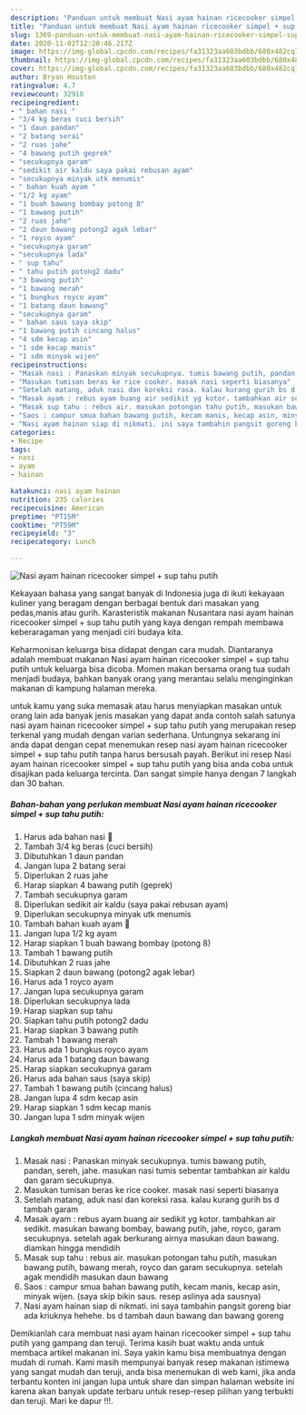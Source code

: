 ```yaml
---
description: "Panduan untuk membuat Nasi ayam hainan ricecooker simpel + sup tahu putih minggu ini"
title: "Panduan untuk membuat Nasi ayam hainan ricecooker simpel + sup tahu putih minggu ini"
slug: 1369-panduan-untuk-membuat-nasi-ayam-hainan-ricecooker-simpel-sup-tahu-putih-minggu-ini
date: 2020-11-02T12:20:46.217Z
image: https://img-global.cpcdn.com/recipes/fa31323aa603bdbb/680x482cq70/nasi-ayam-hainan-ricecooker-simpel-sup-tahu-putih-foto-resep-utama.jpg
thumbnail: https://img-global.cpcdn.com/recipes/fa31323aa603bdbb/680x482cq70/nasi-ayam-hainan-ricecooker-simpel-sup-tahu-putih-foto-resep-utama.jpg
cover: https://img-global.cpcdn.com/recipes/fa31323aa603bdbb/680x482cq70/nasi-ayam-hainan-ricecooker-simpel-sup-tahu-putih-foto-resep-utama.jpg
author: Bryan Houston
ratingvalue: 4.7
reviewcount: 32918
recipeingredient:
- " bahan nasi "
- "3/4 kg beras cuci bersih"
- "1 daun pandan"
- "2 batang serai"
- "2 ruas jahe"
- "4 bawang putih geprek"
- "secukupnya garam"
- "sedikit air kaldu saya pakai rebusan ayam"
- "secukupnya minyak utk menumis"
- " bahan kuah ayam "
- "1/2 kg ayam"
- "1 buah bawang bombay potong 8"
- "1 bawang putih"
- "2 ruas jahe"
- "2 daun bawang potong2 agak lebar"
- "1 royco ayam"
- "secukupnya garam"
- "secukupnya lada"
- " sup tahu"
- " tahu putih potong2 dadu"
- "3 bawang putih"
- "1 bawang merah"
- "1 bungkus royco ayam"
- "1 batang daun bawang"
- "secukupnya garam"
- " bahan saus saya skip"
- "1 bawang putih cincang halus"
- "4 sdm kecap asin"
- "1 sdm kecap manis"
- "1 sdm minyak wijen"
recipeinstructions:
- "Masak nasi : Panaskan minyak secukupnya. tumis bawang putih, pandan, sereh, jahe. masukan nasi tumis sebentar tambahkan air kaldu dan garam secukupnya."
- "Masukan tumisan beras ke rice cooker. masak nasi seperti biasanya"
- "Setelah matang, aduk nasi dan koreksi rasa. kalau kurang gurih bs d tambah garam"
- "Masak ayam : rebus ayam buang air sedikit yg kotor. tambahkan air sedikit. masukan bawang bombay, bawang putih, jahe, royco, garam secukupnya. setelah agak berkurang airnya masukan daun bawang. diamkan hingga mendidih"
- "Masak sup tahu : rebus air. masukan potongan tahu putih, masukan bawang putih, bawang merah, royco dan garam secukupnya. setelah agak mendidih masukan daun bawang"
- "Saos : campur smua bahan bawang putih, kecam manis, kecap asin, minyak wijen. (saya skip bikin saus. resep aslinya ada sausnya)"
- "Nasi ayam hainan siap di nikmati. ini saya tambahin pangsit goreng biar ada kriuknya hehehe. bs d tambah daun bawang dan bawang goreng"
categories:
- Recipe
tags:
- nasi
- ayam
- hainan

katakunci: nasi ayam hainan 
nutrition: 235 calories
recipecuisine: American
preptime: "PT15M"
cooktime: "PT59M"
recipeyield: "3"
recipecategory: Lunch

---
```



![Nasi ayam hainan ricecooker simpel + sup tahu putih](https://img-global.cpcdn.com/recipes/fa31323aa603bdbb/680x482cq70/nasi-ayam-hainan-ricecooker-simpel-sup-tahu-putih-foto-resep-utama.jpg)

Kekayaan bahasa yang sangat banyak di Indonesia juga di ikuti kekayaan kuliner yang beragam dengan berbagai bentuk dari masakan yang pedas,manis atau gurih. Karasteristik makanan Nusantara nasi ayam hainan ricecooker simpel + sup tahu putih yang kaya dengan rempah membawa keberaragaman yang menjadi ciri budaya kita.


Keharmonisan keluarga bisa didapat dengan cara mudah. Diantaranya adalah membuat makanan Nasi ayam hainan ricecooker simpel + sup tahu putih untuk keluarga bisa dicoba. Momen makan bersama orang tua sudah menjadi budaya, bahkan banyak orang yang merantau selalu menginginkan makanan di kampung halaman mereka.



untuk kamu yang suka memasak atau harus menyiapkan masakan untuk orang lain ada banyak jenis masakan yang dapat anda contoh salah satunya nasi ayam hainan ricecooker simpel + sup tahu putih yang merupakan resep terkenal yang mudah dengan varian sederhana. Untungnya sekarang ini anda dapat dengan cepat menemukan resep nasi ayam hainan ricecooker simpel + sup tahu putih tanpa harus bersusah payah.
Berikut ini resep Nasi ayam hainan ricecooker simpel + sup tahu putih yang bisa anda coba untuk disajikan pada keluarga tercinta. Dan sangat simple hanya dengan 7 langkah dan 30 bahan.


<!--inarticleads1-->

##### Bahan-bahan yang perlukan membuat Nasi ayam hainan ricecooker simpel + sup tahu putih:

1. Harus ada  bahan nasi 🍚
1. Tambah 3/4 kg beras (cuci bersih)
1. Dibutuhkan 1 daun pandan
1. Jangan lupa 2 batang serai
1. Diperlukan 2 ruas jahe
1. Harap siapkan 4 bawang putih (geprek)
1. Tambah secukupnya garam
1. Diperlukan sedikit air kaldu (saya pakai rebusan ayam)
1. Diperlukan secukupnya minyak utk menumis
1. Tambah  bahan kuah ayam 🍗
1. Jangan lupa 1/2 kg ayam
1. Harap siapkan 1 buah bawang bombay (potong 8)
1. Tambah 1 bawang putih
1. Dibutuhkan 2 ruas jahe
1. Siapkan 2 daun bawang (potong2 agak lebar)
1. Harus ada 1 royco ayam
1. Jangan lupa secukupnya garam
1. Diperlukan secukupnya lada
1. Harap siapkan  sup tahu
1. Siapkan  tahu putih potong2 dadu
1. Harap siapkan 3 bawang putih
1. Tambah 1 bawang merah
1. Harus ada 1 bungkus royco ayam
1. Harus ada 1 batang daun bawang
1. Harap siapkan secukupnya garam
1. Harus ada  bahan saus (saya skip)
1. Tambah 1 bawang putih (cincang halus)
1. Jangan lupa 4 sdm kecap asin
1. Harap siapkan 1 sdm kecap manis
1. Jangan lupa 1 sdm minyak wijen




<!--inarticleads2-->

##### Langkah membuat  Nasi ayam hainan ricecooker simpel + sup tahu putih:

1. Masak nasi : Panaskan minyak secukupnya. tumis bawang putih, pandan, sereh, jahe. masukan nasi tumis sebentar tambahkan air kaldu dan garam secukupnya.
1. Masukan tumisan beras ke rice cooker. masak nasi seperti biasanya
1. Setelah matang, aduk nasi dan koreksi rasa. kalau kurang gurih bs d tambah garam
1. Masak ayam : rebus ayam buang air sedikit yg kotor. tambahkan air sedikit. masukan bawang bombay, bawang putih, jahe, royco, garam secukupnya. setelah agak berkurang airnya masukan daun bawang. diamkan hingga mendidih
1. Masak sup tahu : rebus air. masukan potongan tahu putih, masukan bawang putih, bawang merah, royco dan garam secukupnya. setelah agak mendidih masukan daun bawang
1. Saos : campur smua bahan bawang putih, kecam manis, kecap asin, minyak wijen. (saya skip bikin saus. resep aslinya ada sausnya)
1. Nasi ayam hainan siap di nikmati. ini saya tambahin pangsit goreng biar ada kriuknya hehehe. bs d tambah daun bawang dan bawang goreng




Demikianlah cara membuat nasi ayam hainan ricecooker simpel + sup tahu putih yang gampang dan teruji. Terima kasih buat waktu anda untuk membaca artikel makanan ini. Saya yakin kamu bisa membuatnya dengan mudah di rumah. Kami masih mempunyai banyak resep makanan istimewa yang sangat mudah dan teruji, anda bisa menemukan di web kami, jika anda terbantu konten ini jangan lupa untuk share dan simpan halaman website ini karena akan banyak update terbaru untuk resep-resep pilihan yang terbukti dan teruji. Mari ke dapur !!!. 
